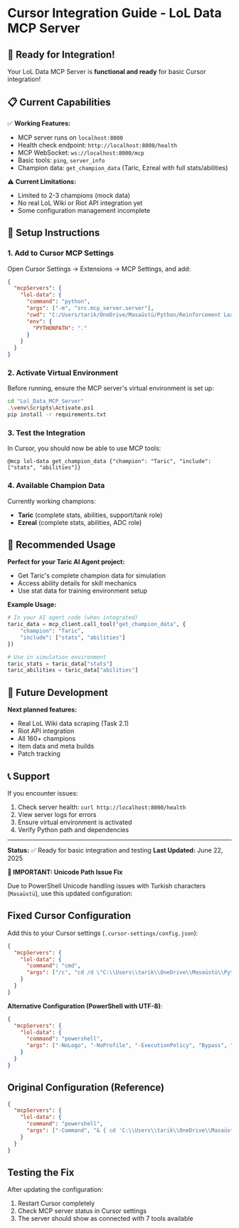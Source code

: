 # Cursor Integration Guide - LoL Data MCP Server

## 🚀 Ready for Integration!

Your LoL Data MCP Server is **functional and ready** for basic Cursor integration!

## 📋 Current Capabilities

✅ **Working Features:**
- MCP server runs on `localhost:8000`
- Health check endpoint: `http://localhost:8000/health`
- MCP WebSocket: `ws://localhost:8000/mcp`
- Basic tools: `ping`, `server_info`
- Champion data: `get_champion_data` (Taric, Ezreal with full stats/abilities)

⚠️ **Current Limitations:**
- Limited to 2-3 champions (mock data)
- No real LoL Wiki or Riot API integration yet
- Some configuration management incomplete

## 🔧 Setup Instructions

### 1. Add to Cursor MCP Settings

Open Cursor Settings → Extensions → MCP Settings, and add:

```json
{
  "mcpServers": {
    "lol-data": {
      "command": "python",
      "args": ["-m", "src.mcp_server.server"],
      "cwd": "C:/Users/tarik/OneDrive/Masaüstü/Python/Reinforcement Learning Projects/Project Taric/Lol_Data_MCP_Server",
      "env": {
        "PYTHONPATH": "."
      }
    }
  }
}
```

### 2. Activate Virtual Environment

Before running, ensure the MCP server's virtual environment is set up:

```bash
cd "Lol_Data_MCP_Server"
.\venv\Scripts\Activate.ps1
pip install -r requirements.txt
```

### 3. Test the Integration

In Cursor, you should now be able to use MCP tools:

```
@mcp lol-data get_champion_data {"champion": "Taric", "include": ["stats", "abilities"]}
```

### 4. Available Champion Data

Currently working champions:
- **Taric** (complete stats, abilities, support/tank role)
- **Ezreal** (complete stats, abilities, ADC role)

## 🎯 Recommended Usage

**Perfect for your Taric AI Agent project:**
- Get Taric's complete champion data for simulation
- Access ability details for skill mechanics
- Use stat data for training environment setup

**Example Usage:**
```python
# In your AI agent code (when integrated)
taric_data = mcp_client.call_tool("get_champion_data", {
    "champion": "Taric",
    "include": ["stats", "abilities"]
})

# Use in simulation environment
taric_stats = taric_data["stats"]
taric_abilities = taric_data["abilities"]
```

## 🚧 Future Development

**Next planned features:**
- Real LoL Wiki data scraping (Task 2.1)
- Riot API integration
- All 160+ champions
- Item data and meta builds
- Patch tracking

## 📞 Support

If you encounter issues:
1. Check server health: `curl http://localhost:8000/health`
2. View server logs for errors
3. Ensure virtual environment is activated
4. Verify Python path and dependencies

---

**Status:** ✅ Ready for basic integration and testing
**Last Updated:** June 22, 2025

**🚨 IMPORTANT: Unicode Path Issue Fix**

Due to PowerShell Unicode handling issues with Turkish characters (`Masaüstü`), use this updated configuration:

## Fixed Cursor Configuration

Add this to your Cursor settings (`.cursor-settings/config.json`):

```json
{
  "mcpServers": {
    "lol-data": {
      "command": "cmd",
      "args": ["/c", "cd /d \"C:\\Users\\tarik\\OneDrive\\Masaüstü\\Python\\Reinforcement Learning Projects\\Project Taric\\Lol_Data_MCP_Server\" && venv\\Scripts\\activate && python -m src.mcp_server.stdio_server"]
    }
  }
}
```

**Alternative Configuration (PowerShell with UTF-8)**:
```json
{
  "mcpServers": {
    "lol-data": {
      "command": "powershell",
      "args": ["-NoLogo", "-NoProfile", "-ExecutionPolicy", "Bypass", "-Command", "[Console]::OutputEncoding = [System.Text.Encoding]::UTF8; cd 'C:\\Users\\tarik\\OneDrive\\Masaüstü\\Python\\Reinforcement Learning Projects\\Project Taric\\Lol_Data_MCP_Server'; .\\venv\\Scripts\\Activate.ps1; python -m src.mcp_server.stdio_server"]
    }
  }
}
```

## Original Configuration (Reference)

```json
{
  "mcpServers": {
    "lol-data": {
      "command": "powershell",
      "args": ["-Command", "& { cd 'C:\\Users\\tarik\\OneDrive\\Masaüstü\\Python\\Reinforcement Learning Projects\\Project Taric\\Lol_Data_MCP_Server'; .\\venv\\Scripts\\Activate.ps1; python -m src.mcp_server.stdio_server }"]
    }
  }
}
```

## Testing the Fix

After updating the configuration:

1. Restart Cursor completely
2. Check MCP server status in Cursor settings
3. The server should show as connected with 7 tools available 